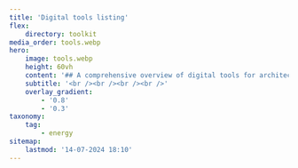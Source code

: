 ```yaml
---
title: 'Digital tools listing'
flex:
    directory: toolkit
media_order: tools.webp
hero:
    image: tools.webp
    height: 60vh
    content: '## A comprehensive overview of digital tools for architects, designers and communities.'
    subtitle: '<br /><br /><br /><br />'
    overlay_gradient:
        - '0.8'
        - '0.3'
taxonomy:
    tag:
        - energy
sitemap:
    lastmod: '14-07-2024 18:10'
---
```


